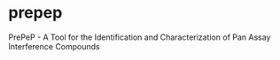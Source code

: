# prepep
PrePeP - A Tool for the Identification and Characterization of Pan Assay Interference Compounds
